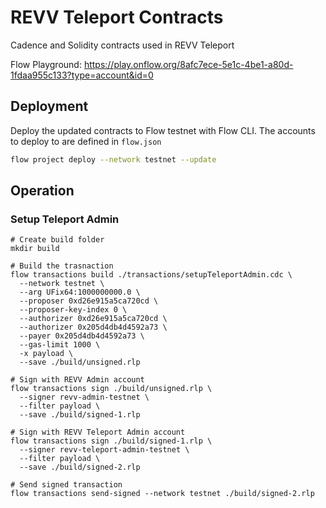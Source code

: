 # REVV Teleport Contracts
Cadence and Solidity contracts used in REVV Teleport

Flow Playground: https://play.onflow.org/8afc7ece-5e1c-4be1-a80d-1fdaa955c133?type=account&id=0

## Deployment
Deploy the updated contracts to Flow testnet with Flow CLI.
The accounts to deploy to are defined in `flow.json`
```sh
flow project deploy --network testnet --update
```

## Operation
### Setup Teleport Admin
```
# Create build folder
mkdir build

# Build the trasnaction
flow transactions build ./transactions/setupTeleportAdmin.cdc \
  --network testnet \
  --arg UFix64:1000000000.0 \
  --proposer 0xd26e915a5ca720cd \
  --proposer-key-index 0 \
  --authorizer 0xd26e915a5ca720cd \
  --authorizer 0x205d4db4d4592a73 \
  --payer 0x205d4db4d4592a73 \
  --gas-limit 1000 \
  -x payload \
  --save ./build/unsigned.rlp

# Sign with REVV Admin account
flow transactions sign ./build/unsigned.rlp \
  --signer revv-admin-testnet \
  --filter payload \
  --save ./build/signed-1.rlp

# Sign with REVV Teleport Admin account
flow transactions sign ./build/signed-1.rlp \
  --signer revv-teleport-admin-testnet \
  --filter payload \
  --save ./build/signed-2.rlp

# Send signed transaction
flow transactions send-signed --network testnet ./build/signed-2.rlp
```
